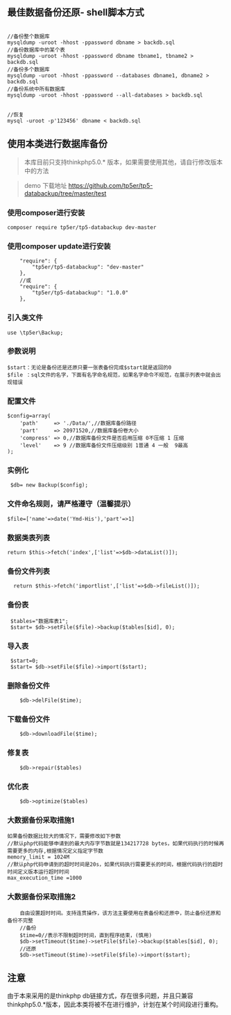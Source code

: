
## 最佳数据备份还原- shell脚本方式
~~~

//备份整个数据库
mysqldump -uroot -hhost -ppassword dbname > backdb.sql
//备份数据库中的某个表
mysqldump -uroot -hhost -ppassword dbname tbname1, tbname2 > backdb.sql
//备份多个数据库
mysqldump -uroot -hhost -ppassword --databases dbname1, dbname2 > backdb.sql
//备份系统中所有数据库
mysqldump -uroot -hhost -ppassword --all-databases > backdb.sql


//恢复
mysql -uroot -p'123456' dbname < backdb.sql 

~~~


## 使用本类进行数据库备份

> 本库目前只支持thinkphp5.0.* 版本，如果需要使用其他，请自行修改版本中的方法

> demo 下载地址
> https://github.com/tp5er/tp5-databackup/tree/master/test


### 使用composer进行安装
~~~
composer require tp5er/tp5-databackup dev-master
~~~

### 使用composer update进行安装
~~~
    "require": {
        "tp5er/tp5-databackup": "dev-master"
    },
    //或
    "require": {
        "tp5er/tp5-databackup": "1.0.0"
    },
~~~

### 引入类文件
~~~
use \tp5er\Backup;
~~~

### 参数说明
~~~
$start：无论是备份还是还原只要一张表备份完成$start就是返回的0
$file ：sql文件的名字，下面有名字命名规范，如果名字命令不规范，在展示列表中就会出现错误
~~~

### 配置文件
~~~
$config=array(
    'path'     => './Data/',//数据库备份路径
    'part'     => 20971520,//数据库备份卷大小
    'compress' => 0,//数据库备份文件是否启用压缩 0不压缩 1 压缩
    'level'    => 9 //数据库备份文件压缩级别 1普通 4 一般  9最高
);
~~~

### 实例化
~~~
 $db= new Backup($config);
~~~

### 文件命名规则，请严格遵守（温馨提示）
~~~
$file=['name'=>date('Ymd-His'),'part'=>1]
~~~

### 数据类表列表
~~~
return $this->fetch('index',['list'=>$db->dataList()]);
~~~
### 备份文件列表
~~~
  return $this->fetch('importlist',['list'=>$db->fileList()]);
~~~


### 备份表
~~~
 $tables="数据库表1";
 $start= $db->setFile($file)->backup($tables[$id], 0);

~~~

### 导入表
~~~
 $start=0;
 $start= $db->setFile($file)->import($start);
~~~

### 删除备份文件
~~~
    $db->delFile($time);
~~~

### 下载备份文件
~~~
    $db->downloadFile($time);
~~~

### 修复表
~~~
    $db->repair($tables)
~~~

### 优化表
~~~
    $db->optimize($tables)
~~~



### 大数据备份采取措施1
~~~
如果备份数据比较大的情况下，需要修改如下参数
//默认php代码能够申请到的最大内存字节数就是134217728 bytes，如果代码执行的时候再需要更多的内存,根据情况定义指定字节数
memory_limit = 1024M
//默认php代码申请到的超时时间是20s，如果代码执行需要更长的时间，根据代码执行的超时时间定义版本运行超时时间
max_execution_time =1000
~~~

### 大数据备份采取措施2

~~~
    自由设置超时时间。支持连贯操作，该方法主要使用在表备份和还原中，防止备份还原和备份不完整
    //备份
    $time=0//表示不限制超时时间，直到程序结束，(慎用)
    $db->setTimeout($time)->setFile($file)->backup($tables[$id], 0);
    //还原
    $db->setTimeout($time)->setFile($file)->import($start);
~~~


## 注意
由于本来采用的是thinkphp db链接方式，存在很多问题，并且只兼容thinkphp5.0.*版本，因此本类将被不在进行维护，计划在某个时间段进行重构。


